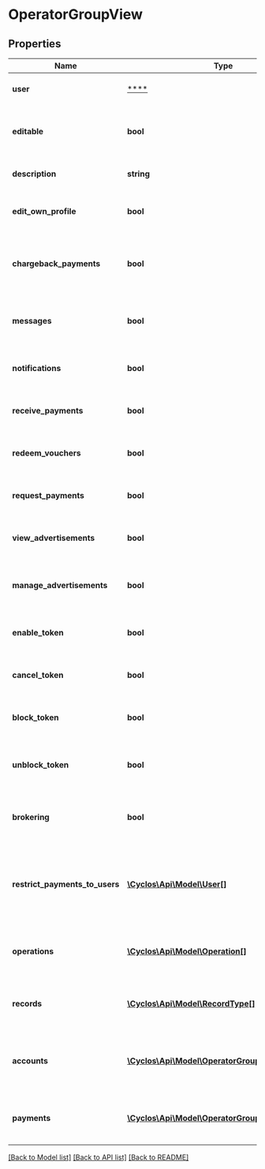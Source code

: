# OperatorGroupView

## Properties
Name | Type | Description | Notes
------------ | ------------- | ------------- | -------------
**user** | [****](.md) | The user which owns this operator group | [optional] 
**editable** | **bool** | Can the authenticated user edit / remove this operator group? | [optional] 
**description** | **string** | Optional description of the group | [optional] 
**edit_own_profile** | **bool** | Can operators of this group edit their own profile? | [optional] 
**chargeback_payments** | **bool** | Can operators of this group chargeback payments received by the owner? | [optional] 
**messages** | **bool** | Can operators of this group access the message box of the owner? | [optional] 
**notifications** | **bool** | Can operators of this group own notifications? | [optional] 
**receive_payments** | **bool** | Can operators of this group receive payments? | [optional] 
**redeem_vouchers** | **bool** | Can operators of this group redeem vouchers? | [optional] 
**request_payments** | **bool** | Can operators of this group request payments? | [optional] 
**view_advertisements** | **bool** | Can operators of this group view advertisements? | [optional] 
**manage_advertisements** | **bool** | Can operators of this group manage advertisements of the owner? | [optional] 
**enable_token** | **bool** | Can operators of this group have tokens (cards)? | [optional] 
**cancel_token** | **bool** | Can operators of this group cancel their own tokens (cards)? | [optional] 
**block_token** | **bool** | Can operators of this group block their own tokens (cards)? | [optional] 
**unblock_token** | **bool** | Can operators of this group unblock their own tokens (cards)? | [optional] 
**brokering** | **bool** | Can operators of this group perform brokering operations? | [optional] 
**restrict_payments_to_users** | [**\Cyclos\Api\Model\User[]**](User.md) | When set, operators of this group will only be able to perform payments to one of this users | [optional] 
**operations** | [**\Cyclos\Api\Model\Operation[]**](Operation.md) | Custom operators that operators of this group will only be able to run | [optional] 
**records** | [**\Cyclos\Api\Model\RecordType[]**](RecordType.md) | Record types that operators of this group will only be able to access | [optional] 
**accounts** | [**\Cyclos\Api\Model\OperatorGroupAccountView[]**](OperatorGroupAccountView.md) | Settings for the access operators will have over owner accounts. | [optional] 
**payments** | [**\Cyclos\Api\Model\OperatorGroupPaymentView[]**](OperatorGroupPaymentView.md) | Settings for payments that can be performed by operators. | [optional] 

[[Back to Model list]](../../README.md#documentation-for-models) [[Back to API list]](../../README.md#documentation-for-api-endpoints) [[Back to README]](../../README.md)

